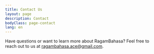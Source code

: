 ```yaml
---
title: Contact Us
layout: page
description: Contact
bodyClass: page-contact
lang: en
---
```


Have questions or want to learn more about RagamBahasa? Feel free to reach out to us at [ragambahasa.ace@gmail.com](mailto:ragambahasa.ace@gmail.com).
